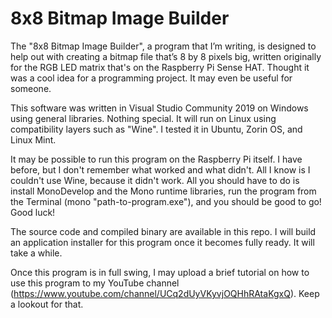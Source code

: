 ﻿# 8x8 Bitmap Image Builder
The "8x8 Bitmap Image Builder", a program that I’m writing, is designed to help out with creating a bitmap file that’s 8 by 8 pixels big,
written originally for the RGB LED matrix that's on the Raspberry Pi Sense HAT. Thought it was a cool idea for a programming project.
It may even be useful for someone.

This software was written in Visual Studio Community 2019 on Windows using general libraries. Nothing special. It will run on Linux
using compatibility layers such as "Wine". I tested it in Ubuntu, Zorin OS, and Linux Mint.

It may be possible to run this program on the Raspberry Pi itself. I have before, but I don't remember what worked and what didn't. All I know is I couldn't use Wine, because it didn't work. All you should have to do is install MonoDevelop and the Mono runtime libraries, run the program from the Terminal (mono "path-to-program.exe"), and you should be good to go! Good luck!

The source code and compiled binary are available in this repo. I will build an application installer for this program once it becomes
fully ready. It will take a while.

Once this program is in full swing, I may upload a brief tutorial on how to use this program to my YouTube channel
(https://www.youtube.com/channel/UCq2dUyVKyvjOQHhRAtaKgxQ). Keep a lookout for that.


